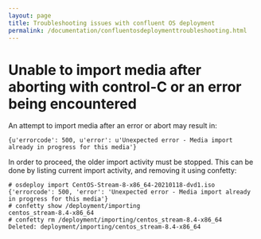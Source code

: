 ```yaml
---
layout: page
title: Troubleshooting issues with confluent OS deployment
permalink: /documentation/confluentosdeploymenttroubleshooting.html
---
```

# Unable to import media after aborting with control-C or an error being encountered

An attempt to import media after an error or abort may result in:

    {u'errorcode': 500, u'error': u'Unexpected error - Media import already in progress for this media'}

In order to proceed, the older import activity must be stopped. This can be done by listing current import activity,
and removing it using confetty:

    # osdeploy import CentOS-Stream-8-x86_64-20210118-dvd1.iso 
    {'errorcode': 500, 'error': 'Unexpected error - Media import already in progress for this media'}
    # confetty show /deployment/importing
    centos_stream-8.4-x86_64
    # confetty rm /deployment/importing/centos_stream-8.4-x86_64
    Deleted: deployment/importing/centos_stream-8.4-x86_64

